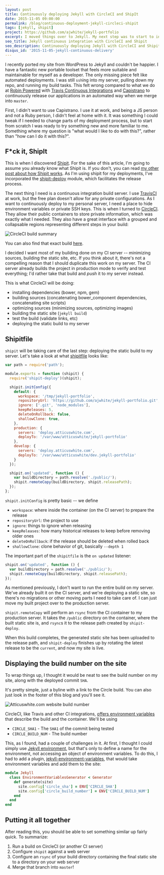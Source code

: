 ```yaml
---
layout: post
title: Continuously deploying Jekyll with CircleCI and ShipIt
date: 2015-11-05 09:00:00
permalink: /blog/continuous-deployment-jekyll-circleci-shipit
tags: [jekyll, shipit]
project: https://github.com/ajwhite/jekyll-portfolio
excerpt: I moved things over to Jekyll. My next step was to start to introduce some deployment automation. Read about what I set up with CircleCI and Shipit for my continuous integration setup.
seo_title: Jekyll continuous integration with CircleCI and Shipit
seo_description: Continuously deploying Jekyll with CircleCI and Shipit for automated builds and releases
disqus_id: '2015-11-05-jekyll-continuous-delivery'
---
```


I recently ported my site from WordPress to Jekyll and couldn't be happier. I have a fantastic new portable toolset that feels more suitable and maintainable for myself as a developer. The only missing piece felt like automated deployments. I was still `ssh`ing into my server, pulling down my repo, and running my build tasks. This felt wrong compared to what we do at <a href="https://robinpowered.com" title="Meeting room booking system made easy - Robin" target="_blank">Robin Powered</a> with <a href="https://travis-ci.org/" title="Test and Deploy your code with confidence" target="_blank">Travis Continuous Integrations</a> and <a href="http://capistranorb.com/" title="Remote multi-server automation tool" target="_blank">Capistrano</a> to continuously release our applications in an automated way when we merge into `master`.

First, I didn't want to use Capistrano. I use it at work, and being a JS person and not a Ruby person, I didn't feel at home with it. It was something I could tweak if I needed to change parts of my deployment process, but to start from scratch I was ready to try something new and more familiar to me. Something where my question is "what would I like to do with this?", rather than "how can I do it with this?".

## F*ck it, ShipIt

This is when I discovered <a href="https://github.com/shipitjs/shipit" title="Shipit - An automation engine and deployment tool written for NodeJS" target="_blank">Shipit</a>. For the sake of this article, I'm going to assume you already know what Shipit is. If you don't, you can read <a href="/blog/shipit" title="Exploring Shipit">my other post about how Shipit works</a>. As I'm using shipit for my deployments, I've incorporated the <a href="https://github.com/shipitjs/shipit-deploy" title="Shipit deployment automation" target="_blank">shipit-deploy</a> module, which facilitates the release process.

The next thing I need is a continuous integration build server. I use <a href="https://travis-ci.org/" title="Travis continuous integration server" target="_blank">TravisCI</a> at work, but the free plan doesn't allow for any private configurations. As I want to continuously deploy to my personal server, I need a place to hide environment variables or private SSH keys. This is when I turned to <a href="https://circleci.com/" title="Circle continuous integraiton server" target="_blank">CircleCI</a>. They allow their public containers to store private information, which was exactly what I needed. They also have a great interface with a grouped and collapsable regions representing different steps in your build:

<img src="/dist/images/blog/jekyll-continuous-delivery/circle.png" alt="CircleCI build summary" />

You can also find that exact build <a href="https://circleci.com/gh/ajwhite/jekyll-portfolio/59" title="CircleCI build summary" target="_blank">here</a>.

I decided I want most of my building done on my CI server -- minimizing sources, building the static site, etc. If you think about it, there's not a compelling reason that I should duplicate this work on my server. The CI server already builds the project in production mode to verify and test everything; I'd rather take that build and _push_ it to my server instead.

This is what CircleCI will be doing:

- installing dependencies (bower, npm, gem)
- building sources (concatenating bower_component dependencies, concatenating site scripts)
- optimizing sources (minimizing sources, optimizing images)
- building the static site (`jekyll build`)
- test the build (validate links, etc)
- deploying the static build to my server


## Shipitfile

`shipit` will be taking care of the last step: deploying the static build to my server. Let's take a look at what <a href="https://github.com/ajwhite/jekyll-portfolio/blob/master/shipitfile.js" title="atticuswhite.com shipit file" target="_blank">shipitfile</a> looks like:

```js
var path = require('path');

module.exports = function (shipit) {
  require('shipit-deploy')(shipit);

  shipit.initConfig({
    default: {
      workspace: '/tmp/jekyll-portfolio',
      repositoryUrl: 'https://github.com/ajwhite/jekyll-portfolio.git',
      ignore: ['.git', 'node_modules'],
      keepReleases: 5,
      deleteOnRollback: false,
      shallowClone: true,
    },
    production: {
      servers: 'deploy.atticuswhite.com',
      deployTo: '/var/www/atticuswhite/jekyll-portfolio'
    },
    develop: {
      servers: 'deploy.atticuswhite.com',
      deployTo: '/var/www/atticuswhite/dev.jekyll-portfolio'
    }
  });

  shipit.on('updated', function () {
    var buildDirectory = path.resolve('./public/');
    shipit.remoteCopy(buildDirectory, shipit.releasePath);
  });
};
```


`shipit.initConfig` is pretty basic -- we define

- `workspace`: where inside the container (on the CI server) to prepare the release
- `repositoryUrl`: the project to use
- `ignore`: things to ignore when releasing
- `keepReleases`: how many historical releases to keep before removing older ones
- `deleteOnRollback`: if the release should be deleted when rolled back
- `shallowClone`: clone behavior of git, basically `--depth 1`

The important part of the `shipitfile` is the `on updated` listener:

```js
shipit.on('updated', function () {
  var buildDirectory = path.resolve('./public/');
  shipit.remoteCopy(buildDirectory, shipit.releasePath);
});
```

As mentioned previously, I don't want to run the entire build on my server. We've already built it on the CI server, and we're deploying a static site, so there's no migrations or other moving parts I need to take care of. I can just move my built project over to the production server.

`shipit.remoteCopy` will perform an `rsync` from the CI container to my production server. It takes the `/public` directory on the container, where the built static site is, and `rsync`s it to the release path created by `shipit-deploy`.

When this build completes, the generated static site has been uploaded to the release path, and `shipit-deploy` finishes up by rotating the latest release to be the `current`, and now my site is live.

## Displaying the build number on the site

To wrap things up, I thought it would be neat to see the build number on my site, along with the deployed commit `SHA`.

It's pretty simple, just a byline with a link to the Circle build. You can also just look in the footer of this blog and you'll see it.

<img src="/dist/images/blog/jekyll-continuous-delivery/build-number.png" alt="Atticuswhite.com website build number" />

CircleCI, like Travis and other CI integrations, <a href="https://circleci.com/docs/environment-variables" title="CircleCI Environment variable documentation" target="_blank">offers environment variables</a> that describe the build and the container. We'll be using

- `CIRCLE_SHA1` - The `SHA1` of the commit being tested
- `CIRCLE_BUILD_NUM` - The build number


This, as I found, had a couple of challenges in it. At first, I thought I could simply use <a href="http://jekyllrb.com/docs/configuration/#specifying-a-jekyll-environment-at-build-time" title="Jekyll environment configuration" target="_blank">Jekyll environment</a>, but that's only to define a name for the environment, not accessing an object of environment variables. To do this, I had to add a plugin, <a href="https://github.com/ajwhite/jekyll-environment-variables" title="Jekyll environment variables generator plugin">jekyll-environment-variables</a>, that would take environment variables and add them to the site:

```rb
module Jekyll
  class EnvironmentVariablesGenerator < Generator
    def generate(site)
      site.config['circle_sha'] = ENV['CIRCLE_SHA']
      site.config['circle_build_number'] = ENV['CIRCLE_BUILD_NUM']
    end
  end
end
```

## Putting it all together

After reading this, you should be able to set something similar up fairly quick. To summarize:

1. Run a build on CircleCI (or another CI server)
2. Configure `shipit` against a web server
3. Configure an `rsync` of your build directory containing the final static site to a directory on your web server
4. Merge that branch into `master`!
